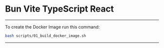 # Bun Vite TypeScript React
_______________________________________________________________________________

To create the Docker Image run this command:
```sh
bash scripts/01_build_docker_image.sh
```
_______________________________________________________________________________
